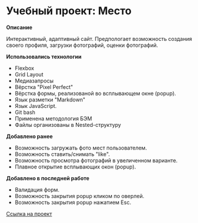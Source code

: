 # Учебный проект: Место

**Описание**

  Интерактивный, адаптивный сайт. Предпологает возможность создания своего профиля, загрузки фотографий, оценки фотографий.

**Использовались технологии**
* Flexbox
* Grid Layout
* Медиазапросы
* Вёрстка "Pixel Perfect"
* Вёрстка формы, реализованой во всплывающем окне (popup).
* Язык разметки "Markdown"
* Язык JavaScript.
* Git bash
* Применена методология БЭМ
* Файлы организованы в Nested-структуру

**Добавлено ранее**
* Возможность загружать фото мест пользователем.
* Возможность ставить/снимать "like".
* Возможность просмотра фотографий в увеличенном варианте.
* Плавное открытие всплывающих окон (popup).

**Добавлено в последней работе**
* Валидация форм.
* Возможность закрытия popup кликом по оверлей.
* Возможность закрытия popup нажатием Esc.

[Ссылка на проект](https://alexandr-ilin.github.io/mesto/index.html "Учебная работа №6")

